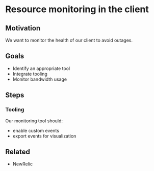 # Resource monitoring in the client

## Motivation

We want to monitor the health of our client to avoid outages.

## Goals

* Identify an appropriate tool
* Integrate tooling
* Monitor bandwidth usage

## Steps

### Tooling

Our monitoring tool should:
* enable custom events
* export events for visualization

## Related

* NewRelic